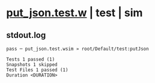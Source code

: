 # [put_json.test.w](../../../../../../examples/tests/sdk_tests/bucket/put_json.test.w) | test | sim

## stdout.log
```log
pass ─ put_json.test.wsim » root/Default/test:putJson

Tests 1 passed (1)
Snapshots 1 skipped
Test Files 1 passed (1)
Duration <DURATION>
```

